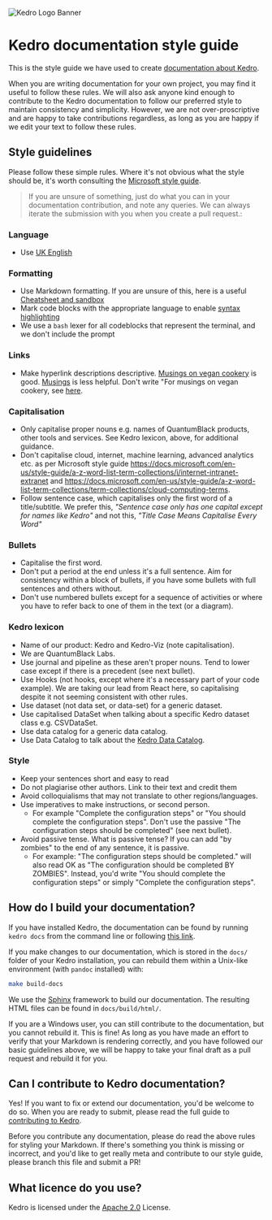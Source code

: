 ![Kedro Logo Banner](https://github.com/quantumblacklabs/kedro/blob/develop/static/img/kedro_banner.png)

# Kedro documentation style guide

This is the style guide we have used to create [documentation about Kedro](https://kedro.readthedocs.io/en/stable/).

When you are writing documentation for your own project, you may find it useful to follow these rules. We will also ask anyone kind enough to contribute to the Kedro documentation to follow our preferred style to maintain consistency and simplicity. However, we are not over-proscriptive and are happy to take contributions regardless, as long as you are happy if we edit your text to follow these rules.

## Style guidelines

Please follow these simple rules. Where it's not obvious what the style should be, it's worth consulting the [Microsoft style guide](https://docs.microsoft.com/en-gb/style-guide/welcome/).

>If you are unsure of something, just do what you can in your documentation
>contribution, and note any queries. We can always iterate the submission
>with you when you create a pull request.:

### Language
* Use [UK English](https://www.britishcouncilfoundation.id/en/english/articles/british-and-american-english)

### Formatting
* Use Markdown formatting. If you are unsure of this, here is a useful [Cheatsheet and sandbox](https://daringfireball.net/projects/markdown/dingus)
* Mark code blocks with the appropriate language to enable [syntax highlighting](https://support.codebasehq.com/articles/tips-tricks/syntax-highlighting-in-markdown)
* We use a `bash` lexer for all codeblocks that represent the terminal, and we don't include the prompt

### Links
* Make hyperlink descriptions descriptive. [Musings on vegan cookery](LINK) is good. [Musings](LINK) is less helpful. Don't write "For musings on vegan cookery, see [here](LINK).

### Capitalisation
* Only capitalise proper nouns e.g. names of QuantumBlack products, other tools and services. See Kedro lexicon, above, for additional guidance.
* Don't capitalise cloud, internet, machine learning, advanced analytics etc. as per Microsoft style guide https://docs.microsoft.com/en-us/style-guide/a-z-word-list-term-collections/i/internet-intranet-extranet and https://docs.microsoft.com/en-us/style-guide/a-z-word-list-term-collections/term-collections/cloud-computing-terms.
* Follow sentence case, which capitalises only the first word of a title/subtitle. We prefer this, _"Sentence case only has one capital except for names like Kedro"_ and not this, _"Title Case Means Capitalise Every Word"_

### Bullets
* Capitalise the first word.
* Don't put a period at the end unless it's a full sentence. Aim for consistency within a block of bullets, if you have some bullets with full sentences and others without.
* Don't use numbered bullets except for a sequence of activities or where you have to refer back to one of them in the text (or a diagram).

### Kedro lexicon

* Name of our product: Kedro and Kedro-Viz (note capitalisation).
* We are QuantumBlack Labs.
* Use journal and pipeline as these aren't proper nouns. Tend to lower case except if there is a precedent (see next bullet).
* Use Hooks (not hooks, except where it's a necessary part of your code example). We are taking our lead from React here, so capitalising despite it not seeming consistent with other rules.
* Use dataset (not data set, or data-set) for a generic dataset.
 * Use capitalised DataSet when talking about a specific Kedro dataset class e.g. CSVDataSet.
* Use data catalog for a generic data catalog.
 * Use Data Catalog to talk about the [Kedro Data Catalog](https://github.com/quantumblacklabs/private-kedro/blob/develop/docs/source/04_user_guide/04_data_catalog.md).

### Style
* Keep your sentences short and easy to read
* Do not plagiarise other authors. Link to their text and credit them
* Avoid colloquialisms that may not translate to other regions/languages.
* Use imperatives to make instructions, or second person.
  * For example "Complete the configuration steps" or "You should complete the configuration steps". Don't use the passive "The configuration steps should be completed" (see next bullet).
* Avoid passive tense. What is passive tense? If you can add "by zombies" to the end of any sentence, it is passive.
  * For example: "The configuration steps should be completed." will also read OK as "The configuration should be completed BY ZOMBIES". Instead, you'd write "You should complete the configuration steps" or simply "Complete the configuration steps".


## How do I build your documentation?

If you have installed Kedro, the documentation can be found by running `kedro docs` from the command line or following [this link](https://kedro.readthedocs.io/en/stable/).

If you make changes to our documentation, which is stored in the `docs/` folder of your Kedro installation, you can rebuild them within a Unix-like environment (with `pandoc` installed) with:

```bash
make build-docs
```

We use the [Sphinx](https://www.sphinx-doc.org) framework to build our documentation. The resulting HTML files can be found in `docs/build/html/`.

If you are a Windows user, you can still contribute to the documentation, but you cannot rebuild it. This is fine! As long as you have made an effort to verify that your Markdown is rendering correctly, and you have followed our basic guidelines above, we will be happy to take your final draft as a pull request and rebuild it for you.

## Can I contribute to Kedro documentation?

Yes! If you want to fix or extend our documentation, you'd be welcome to do so. When you are ready to submit, please read the full guide to [contributing to Kedro](../CONTRIBUTING.md).

Before you contribute any documentation, please do read the above rules for styling your Markdown. If there's something you think is missing or incorrect, and you'd like to get really meta and contribute to our style guide, please branch this file and submit a PR!

## What licence do you use?

Kedro is licensed under the [Apache 2.0](../LICENSE.md) License.
